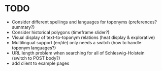 # TODO

* Consider different spellings and languages for toponyms (preferences? summary?)
* Consider historical polygons (timeframe slider?)
* Visual display of text-to-toponym relations (heat display & explorative)
* Multilingual support (en/de) only needs a switch (how to handle toponym languages?)
* URL length problem when searching for all of Schleswig-Holstein (switch to POST body?)
* add client to example pages
